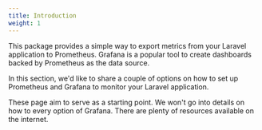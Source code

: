 ```yaml
---
title: Introduction
weight: 1
---
```


This package provides a simple way to export metrics from your Laravel application to Prometheus. Grafana is a popular tool to create dashboards backed by Prometheus as the data source.

In this section, we'd like to share a couple of options on how to set up Prometheus and Grafana to monitor your Laravel application.

These page aim to serve as a starting point. We won't go into details on how to every option of Grafana. There are plenty of resources available on the internet.
